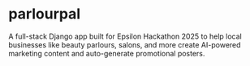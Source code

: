 # parlourpal
A full-stack Django app built for Epsilon Hackathon 2025 to help local businesses like beauty parlours, salons, and more create AI-powered marketing content and auto-generate promotional posters.
